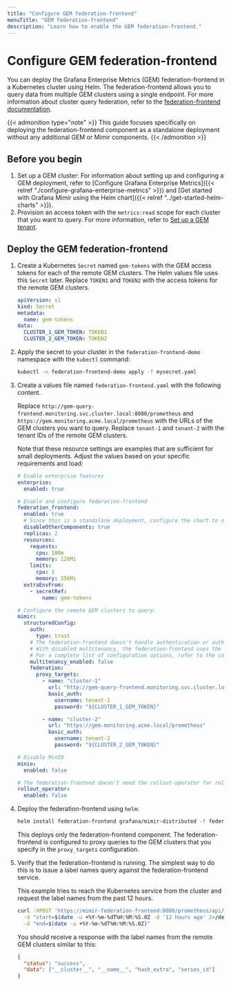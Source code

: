 ```yaml
---
title: "Configure GEM federation-frontend"
menuTitle: "GEM federation-frontend"
description: "Learn how to enable the GEM federation-frontend."
---
```


# Configure GEM federation-frontend

You can deploy the Grafana Enterprise Metrics (GEM) federation-frontend in a Kubernetes cluster using Helm. The federation-frontend allows you to query data from multiple GEM clusters using a single endpoint. For more information about cluster query federation, refer to the [federation-frontend documentation](https://grafana.com/docs/enterprise-metrics/<GEM_VERSION>/operations/cluster-query-federation).

{{< admonition type="note" >}}
This guide focuses specifically on deploying the federation-frontend component as a standalone deployment without any additional GEM or Mimir components.
{{< /admonition >}}

## Before you begin

1. Set up a GEM cluster: For information about setting up and configuring a GEM deployment, refer to [Configure Grafana Enterprise Metrics]({{< relref "./configure-grafana-enterprise-metrics" >}}) and [Get started with Grafana Mimir using the Helm chart]({{< relref "../get-started-helm-charts" >}}).
2. Provision an access token with the `metrics:read` scope for each cluster that you want to query. For more information, refer to [Set up a GEM tenant](https://grafana.com/docs/enterprise-metrics/<GEM_VERSION>/set-up-gem-tenant).

## Deploy the GEM federation-frontend

1. Create a Kubernetes `Secret` named `gem-tokens` with the GEM access tokens for each of the remote GEM clusters. The Helm values file uses this `Secret` later. Replace `TOKEN1` and `TOKEN2` with the access tokens for the remote GEM clusters.

   ```yaml
   apiVersion: v1
   kind: Secret
   metadata:
     name: gem-tokens
   data:
     CLUSTER_1_GEM_TOKEN: TOKEN1
     CLUSTER_2_GEM_TOKEN: TOKEN2
   ```

2. Apply the secret to your cluster in the `federation-frontend-demo` namespace with the `kubectl` command:

   ```bash
   kubectl -n federation-frontend-demo apply -f mysecret.yaml
   ```

3. Create a values file named `federation-frontend.yaml` with the following content.

   Replace `http://gem-query-frontend.monitoring.svc.cluster.local:8080/prometheus` and `https://gem.monitoring.acme.local/prometheus` with the URLs of the GEM clusters you want to query. Replace `tenant-1` and `tenant-2` with the tenant IDs of the remote GEM clusters.

   Note that these resource settings are examples that are sufficient for small deployments. Adjust the values based on your specific requirements and load:

   ```yaml
   # Enable enterprise features
   enterprise:
     enabled: true

   # Enable and configure federation-frontend
   federation_frontend:
     enabled: true
     # Since this is a standalone deployment, configure the chart to not render any of the other GEM components.
     disableOtherComponents: true
     replicas: 2
     resources:
       requests:
         cpu: 100m
         memory: 128Mi
       limits:
         cpu: 1
         memory: 256Mi
     extraEnvFrom:
       - secretRef:
           name: gem-tokens

   # Configure the remote GEM clusters to query.
   mimir:
     structuredConfig:
       auth:
         type: trust
       # The federation-frontend doesn't handle authentication or authorization. Disabling multitenancy means the federation-frontend doesn't require the X-Scope-OrgID header.
       # With disabled multitenancy, the federation-frontend uses the authn/z material from the proxy_targets configuration.
       # For a complete list of configuration options, refer to the configuration reference at https://grafana.com/docs/enterprise-metrics/<GEM_VERSION>/config/reference/#federation.
       multitenancy_enabled: false
       federation:
         proxy_targets:
           - name: "cluster-1"
             url: "http://gem-query-frontend.monitoring.svc.cluster.local:8080/prometheus"
             basic_auth:
               username: tenant-1
               password: "${CLUSTER_1_GEM_TOKEN}"

           - name: "cluster-2"
             url: "https://gem.monitoring.acme.local/prometheus"
             basic_auth:
               username: tenant-2
               password: "${CLUSTER_2_GEM_TOKEN}"

   # Disable MinIO
   minio:
     enabled: false

   # The federation-frontend doesn't need the rollout-operator for rollouts, so it can be disabled.
   rollout_operator:
     enabled: false
   ```

4. Deploy the federation-frontend using `helm`:

   ```bash
   helm install federation-frontend grafana/mimir-distributed -f federation-frontend.yaml -n federation-frontend-demo
   ```

   This deploys only the federation-frontend component. The federation-frontend is configured to proxy queries to the GEM clusters that you specify in the `proxy_targets` configuration.

5. Verify that the federation-frontend is running. The simplest way to do this is to issue a label names query against the federation-frontend service.

   This example tries to reach the Kubernetes service from the cluster and request the label names from the past 12 hours.

   ```bash
   curl -XPOST 'https://mimir-federation-frontend:8080/prometheus/api/v1/labels' \
     -d "start=$(date -u +%Y-%m-%dT%H:%M:%S.0Z -d '12 hours ago' 2>/dev/null || date -u -v -12H +%Y-%m-%dT%H:%M:%S.0Z)" \
     -d "end=$(date -u +%Y-%m-%dT%H:%M:%S.0Z)"
   ```

   You should receive a response with the label names from the remote GEM clusters similar to this:

   ```json
   {
     "status": "success",
     "data": ["__cluster__", "__name__", "hash_extra", "series_id"]
   }
   ```
